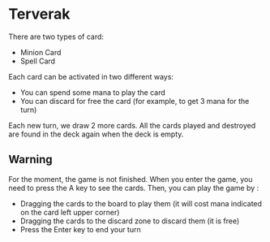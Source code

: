 # Terverak

There are two types of card:
 - Minion Card
 - Spell Card

Each card can be activated in two different ways:
 - You can spend some mana to play the card
 - You can discard for free the card (for example, to get 3 mana for the turn)

Each new turn, we draw 2 more cards.
All the cards played and destroyed are found in the deck again when the deck is empty.

## Warning
For the moment, the game is not finished. When you enter the game, you need to press the A key to see the cards.
Then, you can play the game by :
 - Dragging the cards to the board to play them (it will cost mana indicated on the card left upper corner)
 - Dragging the cards to the discard zone to discard them (it is free)
 - Press the Enter key to end your turn
 